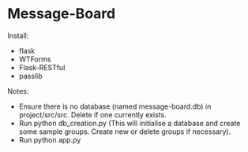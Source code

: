# Message-Board

Install:
- flask
- WTForms
- Flask-RESTful
- passlib

Notes:
- Ensure there is no database (named message-board.db) in project/src/src. Delete if one currently exists.
- Run python db_creation.py  (This will initialise a database and create some sample groups. Create new or delete groups if necessary).
- Run python app.py


